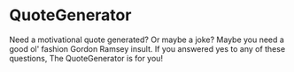 # QuoteGenerator
Need a motivational quote generated? Or maybe a joke? Maybe you need a good ol' fashion Gordon Ramsey insult. If you answered yes to any of these questions, The QuoteGenerator is for you! 
